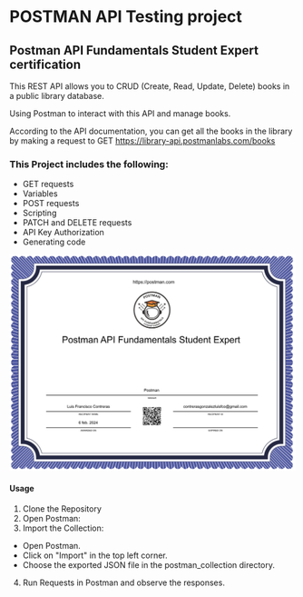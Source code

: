 # POSTMAN API Testing project

## Postman API Fundamentals Student Expert certification

This REST API allows you to CRUD (Create, Read, Update, Delete) books in a public library database. 

Using Postman to interact with this API and manage books. 

According to the API documentation, you can get all the books in the library by making a request to GET https://library-api.postmanlabs.com/books

### This Project includes the following:

- GET requests
- Variables 
- POST requests
- Scripting
- PATCH and DELETE requests
- API Key Authorization
- Generating code

![Screenshot Index](./certification.png)

#### Usage 

1. Clone the Repository
2. Open Postman:
3. Import the Collection: 
- Open Postman.
- Click on "Import" in the top left corner.
- Choose the exported JSON file in the postman_collection directory.
4. Run Requests in Postman and observe the responses.